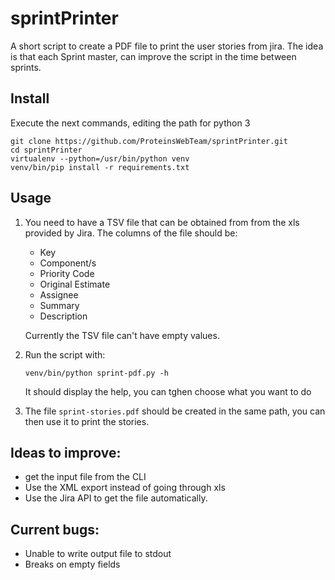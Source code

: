 # sprintPrinter
A short script to create a PDF file to print the user stories from jira.
The idea is that each Sprint master, can improve the script in the time between sprints.

Install
----
Execute the next commands, editing the path for python 3
```
git clone https://github.com/ProteinsWebTeam/sprintPrinter.git
cd sprintPrinter
virtualenv --python=/usr/bin/python venv
venv/bin/pip install -r requirements.txt
```

Usage
----
1. You need to have a TSV file that can be obtained from from the xls provided by Jira. The columns of the file should be:

   *  Key
   *  Component/s
   *  Priority Code
   *  Original Estimate
   *  Assignee
   *  Summary
   *  Description

   Currently the TSV file can't have empty values.

2. Run the script with:

   ```
   venv/bin/python sprint-pdf.py -h
   ```

   It should display the help, you can tghen choose what you want to do

3. The file ```sprint-stories.pdf``` should be created in the same path, you can then use it to print the stories.

Ideas to improve:
----
 * get the input file from the CLI
 * Use the XML export instead of going through xls
 * Use the Jira API to get the file automatically.

Current bugs:
----
 * Unable to write output file to stdout
 * Breaks on empty fields
